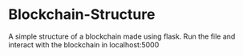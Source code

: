 # Blockchain-Structure
A simple structure of a blockchain made using flask.
Run the file and interact with the blockchain in localhost:5000
